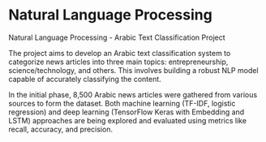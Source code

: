 # Natural Language Processing

Natural Language Processing - Arabic Text Classification Project

The project aims to develop an Arabic text classification system to categorize news articles into three main topics: entrepreneurship, science/technology, and others. This involves building a robust NLP model capable of accurately classifying the content.


In the initial phase, 8,500 Arabic news articles were gathered from various sources to form the dataset. Both machine learning (TF-IDF, logistic regression) and deep learning (TensorFlow Keras with Embedding and LSTM) approaches are being explored and evaluated using metrics like recall, accuracy, and precision.
